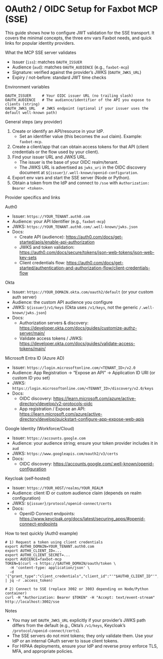 # OAuth2 / OIDC Setup for Faxbot MCP (SSE)

This guide shows how to configure JWT validation for the SSE transport. It covers the minimal concepts, the three env vars Faxbot needs, and quick links for popular identity providers.

What the MCP SSE server validates
- Issuer (`iss`): matches `OAUTH_ISSUER`
- Audience (`aud`): matches `OAUTH_AUDIENCE` (e.g., `faxbot-mcp`)
- Signature: verified against the provider’s JWKS (`OAUTH_JWKS_URL`)
- Expiry / not-before: standard JWT time checks

Environment variables
```
OAUTH_ISSUER     # Your OIDC issuer URL (no trailing slash)
OAUTH_AUDIENCE   # The audience/identifier of the API you expose to clients (string)
OAUTH_JWKS_URL   # JWKS endpoint (optional if your issuer uses the default well-known path)
```

General steps (any provider)
1) Create or identify an API/resource in your IdP.
   - Set an identifier value (this becomes the `aud` claim). Example: `faxbot-mcp`.
2) Create a client/app that can obtain access tokens for that API (client credentials or the flow used by your client).
3) Find your issuer URL and JWKS URL.
   - The issuer is the base of your OIDC realm/tenant.
   - The JWKS URL is advertised as `jwks_uri` in the OIDC discovery document at `${issuer}/.well-known/openid-configuration`.
4) Export env vars and start the SSE server (Node or Python).
5) Obtain a token from the IdP and connect to `/sse` with `Authorization: Bearer <token>`.

Provider specifics and links

Auth0
- Issuer: `https://YOUR_TENANT.auth0.com`
- Audience: your API Identifier (e.g., `faxbot-mcp`)
- JWKS: `https://YOUR_TENANT.auth0.com/.well-known/jwks.json`
- Docs:
  - Create API (audience): https://auth0.com/docs/get-started/apis/enable-api-authorization
  - JWKS and token validation: https://auth0.com/docs/secure/tokens/json-web-tokens/json-web-key-sets
  - Client credentials flow: https://auth0.com/docs/get-started/authentication-and-authorization-flow/client-credentials-flow

Okta
- Issuer: `https://YOUR_DOMAIN.okta.com/oauth2/default` (or your custom auth server)
- Audience: the custom API audience you configure
- JWKS: `${issuer}/v1/keys` (Okta uses `/v1/keys`, not the generic `/.well-known/jwks.json`)
- Docs:
  - Authorization servers & discovery: https://developer.okta.com/docs/guides/customize-authz-server/main/
  - Validate access tokens / JWKS: https://developer.okta.com/docs/guides/validate-access-tokens/main/

Microsoft Entra ID (Azure AD)
- Issuer: `https://login.microsoftonline.com/<TENANT_ID>/v2.0`
- Audience: App Registration → “Expose an API” → Application ID URI (or custom ID you set)
- JWKS: `https://login.microsoftonline.com/<TENANT_ID>/discovery/v2.0/keys`
- Docs:
  - OIDC discovery: https://learn.microsoft.com/azure/active-directory/develop/v2-protocols-oidc
  - App registration / Expose an API: https://learn.microsoft.com/azure/active-directory/develop/quickstart-configure-app-expose-web-apis

Google Identity (Workforce/Cloud)
- Issuer: `https://accounts.google.com`
- Audience: your audience string; ensure your token provider includes it in `aud`
- JWKS: `https://www.googleapis.com/oauth2/v3/certs`
- Docs:
  - OIDC discovery: https://accounts.google.com/.well-known/openid-configuration

Keycloak (self‑hosted)
- Issuer: `https://YOUR_HOST/realms/YOUR_REALM`
- Audience: client ID or custom audience claim (depends on realm configuration)
- JWKS: `${issuer}/protocol/openid-connect/certs`
- Docs:
  - OpenID Connect endpoints: https://www.keycloak.org/docs/latest/securing_apps/#openid-connect-endpoints

How to test quickly (Auth0 example)
```
# 1) Request a token using client credentials
export AUTH0_DOMAIN=YOUR_TENANT.auth0.com
export AUTH0_CLIENT_ID=...
export AUTH0_CLIENT_SECRET=...
export AUDIENCE=faxbot-mcp
TOKEN=$(curl -s https://$AUTH0_DOMAIN/oauth/token \
  -H 'content-type: application/json' \
  -d '{"grant_type":"client_credentials","client_id":"'"$AUTH0_CLIENT_ID"'","client_secret":"'"$AUTH0_CLIENT_SECRET"'","audience":"'"$AUDIENCE"'"}' | jq -r .access_token)

# 2) Connect to SSE (replace 3002 or 3003 depending on Node/Python container)
curl -H "Authorization: Bearer $TOKEN" -H "Accept: text/event-stream" http://localhost:3002/sse
```

Notes
- You may set `OAUTH_JWKS_URL` explicitly if your provider’s JWKS path differs from the default (e.g., Okta’s `/v1/keys`, Keycloak’s `/protocol/openid-connect/certs`).
- The SSE servers do not mint tokens; they only validate them. Use your IdP or an internal OAuth server to issue client tokens.
- For HIPAA deployments, ensure your IdP and reverse proxy enforce TLS, MFA, and appropriate policies.

